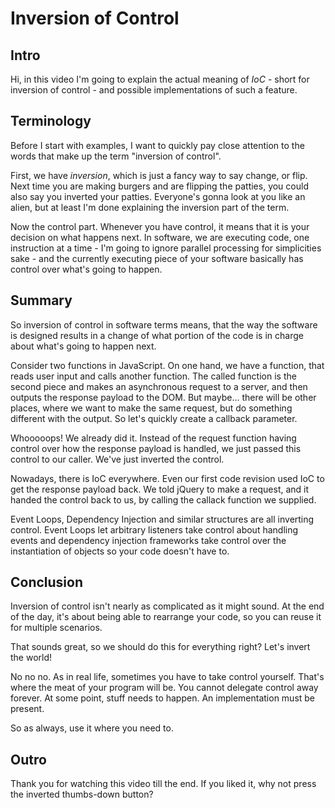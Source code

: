 Inversion of Control
====================

## Intro

Hi, in this video I'm going to explain the actual meaning of *IoC* - short for inversion of control - and possible implementations of such a feature.


## Terminology

Before I start with examples, I want to quickly pay close attention to the words that make up the term "inversion of control".

First, we have *inversion*, which is just a fancy way to say change, or flip. Next time you are making burgers and are flipping the patties, you could also say you inverted your patties. Everyone's gonna look at you like an alien, but at least I'm done explaining the inversion part of the term.

Now the control part. Whenever you have control, it means that it is your decision on what happens next. In software, we are executing code, one instruction at a time - I'm going to ignore parallel processing for simplicities sake - and the currently executing piece of your software basically has control over what's going to happen.


## Summary

So inversion of control in software terms means, that the way the software is designed results in a change of what portion of the code is in charge about what's going to happen next.

Consider two functions in JavaScript. On one hand, we have a function, that reads user input and calls another function.
The called function is the second piece and makes an asynchronous request to a server, and then outputs the response payload to the DOM.
But maybe... there will be other places, where we want to make the same request, but do something different with the output.
So let's quickly create a callback parameter.

Whooooops! We already did it. Instead of the request function having control over how the response payload is handled, we just passed this control to our caller. We've just inverted the control.

Nowadays, there is IoC everywhere. Even our first code revision used IoC to get the response payload back. We told jQuery to make a request, and it handed the control back to us, by calling the callack function we supplied.

Event Loops, Dependency Injection and similar structures are all inverting control.
Event Loops let arbitrary listeners take control about handling events and dependency injection frameworks take control over the instantiation of objects so your code doesn't have to.


## Conclusion

Inversion of control isn't nearly as complicated as it might sound. At the end of the day, it's about being able to rearrange your code, so you can reuse it for multiple scenarios.

That sounds great, so we should do this for everything right? Let's invert the world!

No no no. As in real life, sometimes you have to take control yourself. That's where the meat of your program will be. You cannot delegate control away forever. At some point, stuff needs to happen. An implementation must be present.

So as always, use it where you need to.


## Outro

Thank you for watching this video till the end. If you liked it, why not press the inverted thumbs-down button?
